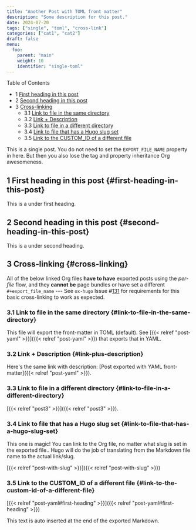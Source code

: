 ```yaml
---
title: "Another Post with TOML front matter"
description: "Some description for this post."
date: 2024-07-20
tags: ["single", "toml", "cross-link"]
categories: ["cat1", "cat2"]
draft: false
menu:
  foo:
    parent: "main"
    weight: 10
    identifier: "single-toml"
---
```


<div class="ox-hugo-toc toc has-section-numbers">

<div class="heading">Table of Contents</div>

- <span class="section-num">1</span> [First heading in this post](#first-heading-in-this-post)
- <span class="section-num">2</span> [Second heading in this post](#second-heading-in-this-post)
- <span class="section-num">3</span> [Cross-linking](#cross-linking)
    - <span class="section-num">3.1</span> [Link to file in the same directory](#link-to-file-in-the-same-directory)
    - <span class="section-num">3.2</span> [Link + Description](#link-plus-description)
    - <span class="section-num">3.3</span> [Link to file in a different directory](#link-to-file-in-a-different-directory)
    - <span class="section-num">3.4</span> [Link to file that has a Hugo slug set](#link-to-file-that-has-a-hugo-slug-set)
    - <span class="section-num">3.5</span> [Link to the CUSTOM_ID of a different file](#link-to-the-custom-id-of-a-different-file)

</div>
<!--endtoc-->

This is a single post. You do not need to set the `EXPORT_FILE_NAME` property in here. But then you also lose the tag and property inheritance Org awesomeness.


## <span class="section-num">1</span> First heading in this post {#first-heading-in-this-post}

This is a under first heading.


## <span class="section-num">2</span> Second heading in this post {#second-heading-in-this-post}

This is a under second heading.


## <span class="section-num">3</span> Cross-linking {#cross-linking}

All of the below linked Org files **have to have** exported posts using the _per-file_ flow, and they **cannot be** page bundles or have set a different `#+export_file_name` --- See `ox-hugo` Issue #[131](https://github.com/kaushalmodi/ox-hugo/issues/131) for requirements for this basic cross-linking to work as expected.


### <span class="section-num">3.1</span> Link to file in the same directory {#link-to-file-in-the-same-directory}

This file will export the front-matter in TOML (default). See [{{< relref "post-yaml" >}}]({{< relref "post-yaml" >}}) that exports that in YAML.


### <span class="section-num">3.2</span> Link + Description {#link-plus-description}

Here's the same link with description: [Post exported with YAML front-matter]({{< relref "post-yaml" >}}).


### <span class="section-num">3.3</span> Link to file in a different directory {#link-to-file-in-a-different-directory}

[{{< relref "post3" >}}]({{< relref "post3" >}}).


### <span class="section-num">3.4</span> Link to file that has a Hugo slug set {#link-to-file-that-has-a-hugo-slug-set}

This one is magic! You can link to the Org file, no matter what slug is set in the exported file.. Hugo will do the job of translating from the Markdown file name to the actual link/slug.

[{{< relref "post-with-slug" >}}]({{< relref "post-with-slug" >}})


### <span class="section-num">3.5</span> Link to the CUSTOM_ID of a different file {#link-to-the-custom-id-of-a-different-file}

[{{< relref "post-yaml#first-heading" >}}]({{< relref "post-yaml#first-heading" >}})


This text is auto inserted at the end of the exported Markdown.
